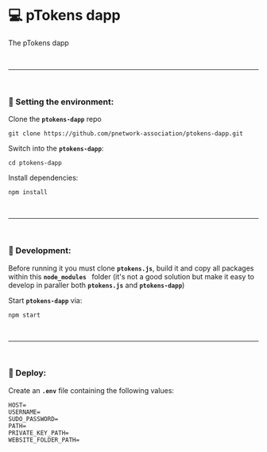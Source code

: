 # :computer: pTokens dapp

The pTokens dapp

&nbsp;

***

&nbsp;

### :house_with_garden: Setting the environment:

Clone the __`ptokens-dapp`__ repo

```
git clone https://github.com/pnetwork-association/ptokens-dapp.git
```

Switch into the __`ptokens-dapp`__:

```
cd ptokens-dapp
```

Install dependencies:

```
npm install
```

&nbsp;

***

&nbsp;

### :wrench: Development:

Before running it you must clone __`ptokens.js`__, build it and copy all packages within this __`node_modules `__
folder (it's not a good solution but make it easy to develop in paraller both __`ptokens.js`__ and __`ptokens-dapp`__)


Start __`ptokens-dapp`__ via:

```
npm start
```

&nbsp;

***

&nbsp;

### :rocket: Deploy:

Create an __`.env`__ file containing the following values:

```
HOST=
USERNAME=
SUDO_PASSWORD=
PATH=
PRIVATE_KEY_PATH=
WEBSITE_FOLDER_PATH=
```